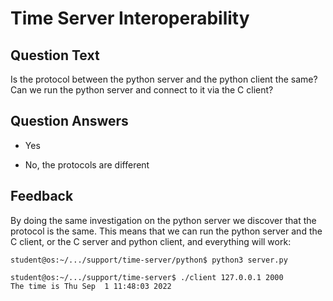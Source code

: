 # Time Server Interoperability

## Question Text

Is the protocol between the python server and the python client the same?
Can we run the python server and connect to it via the C client?

## Question Answers

+ Yes

- No, the protocols are different

## Feedback

By doing the same investigation on the python server we discover that the protocol is the same.
This means that we can run the python server and the C client, or the C server and python client, and everything will work:

```console
student@os:~/.../support/time-server/python$ python3 server.py
```

```console
student@os:~/.../support/time-server$ ./client 127.0.0.1 2000
The time is Thu Sep  1 11:48:03 2022
```
